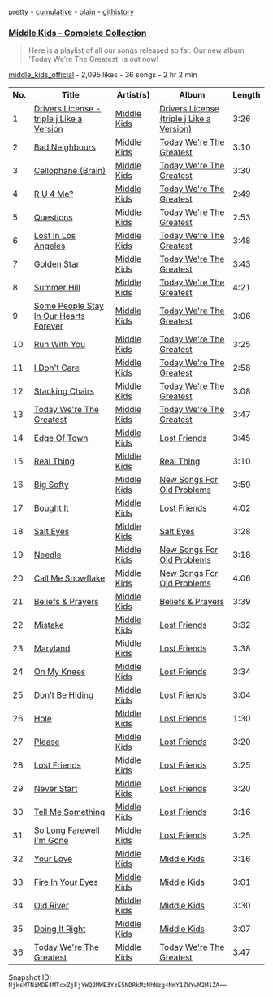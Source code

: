 pretty - [cumulative](/playlists/cumulative/51txLi0Z6JdRmHNK98HitZ.md) - [plain](/playlists/plain/51txLi0Z6JdRmHNK98HitZ) - [githistory](https://github.githistory.xyz/mackorone/spotify-playlist-archive/blob/main/playlists/plain/51txLi0Z6JdRmHNK98HitZ)

### [Middle Kids \- Complete Collection](https://open.spotify.com/playlist/51txLi0Z6JdRmHNK98HitZ)

> Here is a playlist of all our songs released so far\. Our new album 'Today We’re The Greatest' is out now!

[middle\_kids\_official](https://open.spotify.com/user/middle_kids_official) - 2,095 likes - 36 songs - 2 hr 2 min

| No. | Title | Artist(s) | Album | Length |
|---|---|---|---|---|
| 1 | [Drivers License \- triple j Like a Version](https://open.spotify.com/track/79z8mIUDwNYffZv2qy6Icj) | [Middle Kids](https://open.spotify.com/artist/6AawJaQO4i99Be2A3w7BTW) | [Drivers License \(triple j Like a Version\)](https://open.spotify.com/album/7lEp6IiYhA8Z63g8Cl7Rr8) | 3:26 |
| 2 | [Bad Neighbours](https://open.spotify.com/track/7nn9F7GffyZdg1EeJxycvi) | [Middle Kids](https://open.spotify.com/artist/6AawJaQO4i99Be2A3w7BTW) | [Today We're The Greatest](https://open.spotify.com/album/7Lm0uVUdSwxuqx2LUdRmp4) | 3:10 |
| 3 | [Cellophane \(Brain\)](https://open.spotify.com/track/3VjgAcJMk7x1QRZrA5UJlw) | [Middle Kids](https://open.spotify.com/artist/6AawJaQO4i99Be2A3w7BTW) | [Today We're The Greatest](https://open.spotify.com/album/7Lm0uVUdSwxuqx2LUdRmp4) | 3:30 |
| 4 | [R U 4 Me?](https://open.spotify.com/track/7Bw10B1o4WTeGlYgna3znd) | [Middle Kids](https://open.spotify.com/artist/6AawJaQO4i99Be2A3w7BTW) | [Today We're The Greatest](https://open.spotify.com/album/7Lm0uVUdSwxuqx2LUdRmp4) | 2:49 |
| 5 | [Questions](https://open.spotify.com/track/1jRhZA2iBMhQBw9b70aKfx) | [Middle Kids](https://open.spotify.com/artist/6AawJaQO4i99Be2A3w7BTW) | [Today We're The Greatest](https://open.spotify.com/album/7Lm0uVUdSwxuqx2LUdRmp4) | 2:53 |
| 6 | [Lost In Los Angeles](https://open.spotify.com/track/1tYk7RaQ8emrGNTO9zMnxc) | [Middle Kids](https://open.spotify.com/artist/6AawJaQO4i99Be2A3w7BTW) | [Today We're The Greatest](https://open.spotify.com/album/7Lm0uVUdSwxuqx2LUdRmp4) | 3:48 |
| 7 | [Golden Star](https://open.spotify.com/track/3NRdY5rosPh2A0QPjeP9BY) | [Middle Kids](https://open.spotify.com/artist/6AawJaQO4i99Be2A3w7BTW) | [Today We're The Greatest](https://open.spotify.com/album/7Lm0uVUdSwxuqx2LUdRmp4) | 3:43 |
| 8 | [Summer Hill](https://open.spotify.com/track/3GXqr0aNLrAL2XAJKsbZqO) | [Middle Kids](https://open.spotify.com/artist/6AawJaQO4i99Be2A3w7BTW) | [Today We're The Greatest](https://open.spotify.com/album/7Lm0uVUdSwxuqx2LUdRmp4) | 4:21 |
| 9 | [Some People Stay In Our Hearts Forever](https://open.spotify.com/track/3MFcEz2bVZAEuiXDj7bj1x) | [Middle Kids](https://open.spotify.com/artist/6AawJaQO4i99Be2A3w7BTW) | [Today We're The Greatest](https://open.spotify.com/album/7Lm0uVUdSwxuqx2LUdRmp4) | 3:06 |
| 10 | [Run With You](https://open.spotify.com/track/6TTAfH0KHjWDVM9IuGPtLr) | [Middle Kids](https://open.spotify.com/artist/6AawJaQO4i99Be2A3w7BTW) | [Today We're The Greatest](https://open.spotify.com/album/7Lm0uVUdSwxuqx2LUdRmp4) | 3:25 |
| 11 | [I Don't Care](https://open.spotify.com/track/0W3hsmOF1pMpdYaw6HDTlk) | [Middle Kids](https://open.spotify.com/artist/6AawJaQO4i99Be2A3w7BTW) | [Today We're The Greatest](https://open.spotify.com/album/7Lm0uVUdSwxuqx2LUdRmp4) | 2:58 |
| 12 | [Stacking Chairs](https://open.spotify.com/track/30dS3yETid4pYfpbsE2u07) | [Middle Kids](https://open.spotify.com/artist/6AawJaQO4i99Be2A3w7BTW) | [Today We're The Greatest](https://open.spotify.com/album/7Lm0uVUdSwxuqx2LUdRmp4) | 3:08 |
| 13 | [Today We're The Greatest](https://open.spotify.com/track/022sOb3Gr0yg4YRyZ5xFVd) | [Middle Kids](https://open.spotify.com/artist/6AawJaQO4i99Be2A3w7BTW) | [Today We're The Greatest](https://open.spotify.com/album/3yxsWKZW1R1emQFfwvN2lL) | 3:47 |
| 14 | [Edge Of Town](https://open.spotify.com/track/5RPuWhuO5K9LxcXKtlphf8) | [Middle Kids](https://open.spotify.com/artist/6AawJaQO4i99Be2A3w7BTW) | [Lost Friends](https://open.spotify.com/album/7zBq73wLuZVSsC7JOKLXDG) | 3:45 |
| 15 | [Real Thing](https://open.spotify.com/track/78JRWJAGjPIYyPRQ4mb5uW) | [Middle Kids](https://open.spotify.com/artist/6AawJaQO4i99Be2A3w7BTW) | [Real Thing](https://open.spotify.com/album/1TKz6L8awXpHTRQGZcnJo8) | 3:10 |
| 16 | [Big Softy](https://open.spotify.com/track/1GJX41Wd13ndG9l7oh2ofU) | [Middle Kids](https://open.spotify.com/artist/6AawJaQO4i99Be2A3w7BTW) | [New Songs For Old Problems](https://open.spotify.com/album/0VeJW8F3s8IJkCoduyHo4g) | 3:59 |
| 17 | [Bought It](https://open.spotify.com/track/6MZLNniWXJC24zJznXUHv8) | [Middle Kids](https://open.spotify.com/artist/6AawJaQO4i99Be2A3w7BTW) | [Lost Friends](https://open.spotify.com/album/7zBq73wLuZVSsC7JOKLXDG) | 4:02 |
| 18 | [Salt Eyes](https://open.spotify.com/track/5Cvt4IOpSnOC2eZe4fHSEW) | [Middle Kids](https://open.spotify.com/artist/6AawJaQO4i99Be2A3w7BTW) | [Salt Eyes](https://open.spotify.com/album/5NANJYup0Zri8FhflvufUe) | 3:28 |
| 19 | [Needle](https://open.spotify.com/track/3iAN24XbSxTJlHqZLYNFpm) | [Middle Kids](https://open.spotify.com/artist/6AawJaQO4i99Be2A3w7BTW) | [New Songs For Old Problems](https://open.spotify.com/album/0VeJW8F3s8IJkCoduyHo4g) | 3:18 |
| 20 | [Call Me Snowflake](https://open.spotify.com/track/4OOY9bqocmnCcsfW2Nukqu) | [Middle Kids](https://open.spotify.com/artist/6AawJaQO4i99Be2A3w7BTW) | [New Songs For Old Problems](https://open.spotify.com/album/0VeJW8F3s8IJkCoduyHo4g) | 4:06 |
| 21 | [Beliefs & Prayers](https://open.spotify.com/track/5IZ9guGLjZAsBmpIfhPhlV) | [Middle Kids](https://open.spotify.com/artist/6AawJaQO4i99Be2A3w7BTW) | [Beliefs & Prayers](https://open.spotify.com/album/0xjLxhu9Wpd3SwSC1puEwF) | 3:39 |
| 22 | [Mistake](https://open.spotify.com/track/5yGZgjR0JXYgAU3mFd00Pr) | [Middle Kids](https://open.spotify.com/artist/6AawJaQO4i99Be2A3w7BTW) | [Lost Friends](https://open.spotify.com/album/7zBq73wLuZVSsC7JOKLXDG) | 3:32 |
| 23 | [Maryland](https://open.spotify.com/track/4iXJRKqoZfYRf6fJMABql0) | [Middle Kids](https://open.spotify.com/artist/6AawJaQO4i99Be2A3w7BTW) | [Lost Friends](https://open.spotify.com/album/7zBq73wLuZVSsC7JOKLXDG) | 3:38 |
| 24 | [On My Knees](https://open.spotify.com/track/6WzaLhPEj3HUAjRtKvU0hu) | [Middle Kids](https://open.spotify.com/artist/6AawJaQO4i99Be2A3w7BTW) | [Lost Friends](https://open.spotify.com/album/7zBq73wLuZVSsC7JOKLXDG) | 3:34 |
| 25 | [Don’t Be Hiding](https://open.spotify.com/track/17S0GkAdznE2Ms4M2dY2h5) | [Middle Kids](https://open.spotify.com/artist/6AawJaQO4i99Be2A3w7BTW) | [Lost Friends](https://open.spotify.com/album/7zBq73wLuZVSsC7JOKLXDG) | 3:04 |
| 26 | [Hole](https://open.spotify.com/track/1MOSLFWJEgU9mzh8UwmK9w) | [Middle Kids](https://open.spotify.com/artist/6AawJaQO4i99Be2A3w7BTW) | [Lost Friends](https://open.spotify.com/album/7zBq73wLuZVSsC7JOKLXDG) | 1:30 |
| 27 | [Please](https://open.spotify.com/track/5bAbdTLN4izHqoQPeHi0jf) | [Middle Kids](https://open.spotify.com/artist/6AawJaQO4i99Be2A3w7BTW) | [Lost Friends](https://open.spotify.com/album/7zBq73wLuZVSsC7JOKLXDG) | 3:20 |
| 28 | [Lost Friends](https://open.spotify.com/track/7wmNW7rv3Jnw2vZzqOBUkU) | [Middle Kids](https://open.spotify.com/artist/6AawJaQO4i99Be2A3w7BTW) | [Lost Friends](https://open.spotify.com/album/7zBq73wLuZVSsC7JOKLXDG) | 3:25 |
| 29 | [Never Start](https://open.spotify.com/track/4ZOizvqCH5R7CUVcjI9O1H) | [Middle Kids](https://open.spotify.com/artist/6AawJaQO4i99Be2A3w7BTW) | [Lost Friends](https://open.spotify.com/album/7zBq73wLuZVSsC7JOKLXDG) | 3:20 |
| 30 | [Tell Me Something](https://open.spotify.com/track/6Ti2rY45EGVPrFo6ufjvAB) | [Middle Kids](https://open.spotify.com/artist/6AawJaQO4i99Be2A3w7BTW) | [Lost Friends](https://open.spotify.com/album/7zBq73wLuZVSsC7JOKLXDG) | 3:16 |
| 31 | [So Long Farewell I'm Gone](https://open.spotify.com/track/16M3hebWuhTnSJcXZrdwLz) | [Middle Kids](https://open.spotify.com/artist/6AawJaQO4i99Be2A3w7BTW) | [Lost Friends](https://open.spotify.com/album/7zBq73wLuZVSsC7JOKLXDG) | 3:25 |
| 32 | [Your Love](https://open.spotify.com/track/7lBYQn8KX8zxlW9oJkYOCL) | [Middle Kids](https://open.spotify.com/artist/6AawJaQO4i99Be2A3w7BTW) | [Middle Kids](https://open.spotify.com/album/6pDQs06Zcc2Q4GPkngmJbv) | 3:16 |
| 33 | [Fire In Your Eyes](https://open.spotify.com/track/1Ryfpj4slOvAacEra2uhK2) | [Middle Kids](https://open.spotify.com/artist/6AawJaQO4i99Be2A3w7BTW) | [Middle Kids](https://open.spotify.com/album/6pDQs06Zcc2Q4GPkngmJbv) | 3:01 |
| 34 | [Old River](https://open.spotify.com/track/6zaC0Ck9DSFz1xUINXP8p3) | [Middle Kids](https://open.spotify.com/artist/6AawJaQO4i99Be2A3w7BTW) | [Middle Kids](https://open.spotify.com/album/6pDQs06Zcc2Q4GPkngmJbv) | 3:30 |
| 35 | [Doing It Right](https://open.spotify.com/track/0BJVbOwmNlHscHVR91L50B) | [Middle Kids](https://open.spotify.com/artist/6AawJaQO4i99Be2A3w7BTW) | [Middle Kids](https://open.spotify.com/album/6pDQs06Zcc2Q4GPkngmJbv) | 3:07 |
| 36 | [Today We're The Greatest](https://open.spotify.com/track/0zqJqiq9CIP7W77NrV1NpM) | [Middle Kids](https://open.spotify.com/artist/6AawJaQO4i99Be2A3w7BTW) | [Today We're The Greatest](https://open.spotify.com/album/7Lm0uVUdSwxuqx2LUdRmp4) | 3:47 |

Snapshot ID: `NjksMTNiMDE4MTcxZjFjYWQ2MWE3YzE5NDRkMzNhNzg4NmY1ZWYwM2M1ZA==`
